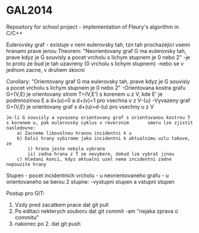 GAL2014
=======

Repository for school project - implementation of Fleury's algorithm in C/C++

Eulerovsky graf - existuje v nem eulerovsky tah, tzn tah prochazejici vsemi hranami prave jenou
Theorem: "Neorientovany graf G ma eulerovsky tah, prave kdyz je G souvisly a pocet vrcholu s lichym stupnem je 0 nebo 2"
    -je to proto ze bud je tah uzavreny (0 vrcholu s lichym stupnem)
    -nebo se v jednom zacne, v druhem skocni
    
Corollary: "Orientovany graf G ma eulerovsky tah, prave kdyz je G souvisly a pocet vrcholu s lichym stupnem je 0 nebo 2"
    -Orientovana kostra grafu G=(V,E) je orientovany strom T=(V,E') s korenem u z V, kde E' je podmnozinou E a d+(u)=0 a        d+(v)=1 pro vsechna v z V-{u}
    -Vyvazeny graf G=(V,E) je orientovany graf s d+(u)=d-(u) pro vsechny u z V
    
    Je-li G souvisly a vyvazeny orientovany graf s orientovanou kostrou T s korenem u, pak eulerovsky cyklus v reverznim       smeru lze zjistit nasledovne:
        a) Zacneme libovolnou hranou incidentni k u
        b) Dalsi hrany vybirame jako incidentni k aktualnimu uzlu takove, ze
            i) hrana jeste nebyla vybrana
            ii) zadna hrana z T se nevybere, dokud lze vybrat jinou
        c) Hledani konci, kdyz aktualni uzel nema incidentni zadne nepouzite hrany

Stupen  - pocet incidentnich vrcholu - u neorientovaneho grafu
        - u orientovaneho se berou 2 stupne: -vystupni stupen a vstupni stupen





Postup pro GIT:

1. Vzdy pred zacatkem prace dat git pull
2. Po editaci nekterych souboru dat git commit -am "nejaka zprava o commitu"
3. nakonec po 2. dat git push

